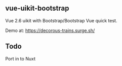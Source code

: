 ## vue-uikit-bootstrap

Vue 2.6 uikit with Bootstrap/Bootstrap Vue quick test.

Demo at:  https://decorous-trains.surge.sh/

## Todo

Port in to Nuxt
